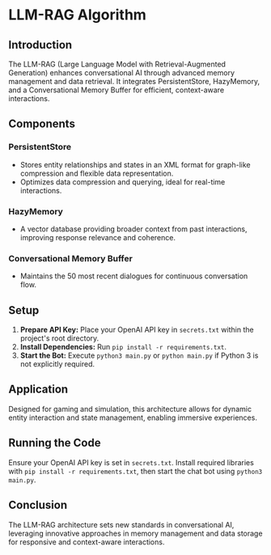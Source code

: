 
# LLM-RAG Algorithm

## Introduction

The LLM-RAG (Large Language Model with Retrieval-Augmented Generation) enhances conversational AI through advanced memory management and data retrieval. It integrates PersistentStore, HazyMemory, and a Conversational Memory Buffer for efficient, context-aware interactions.

## Components

### PersistentStore
- Stores entity relationships and states in an XML format for graph-like compression and flexible data representation.
- Optimizes data compression and querying, ideal for real-time interactions.

### HazyMemory
- A vector database providing broader context from past interactions, improving response relevance and coherence.

### Conversational Memory Buffer
- Maintains the 50 most recent dialogues for continuous conversation flow.

## Setup

1. **Prepare API Key:** Place your OpenAI API key in `secrets.txt` within the project's root directory.
2. **Install Dependencies:** Run `pip install -r requirements.txt`.
3. **Start the Bot:** Execute `python3 main.py` or `python main.py` if Python 3 is not explicitly required.

## Application

Designed for gaming and simulation, this architecture allows for dynamic entity interaction and state management, enabling immersive experiences.

## Running the Code

Ensure your OpenAI API key is set in `secrets.txt`. Install required libraries with `pip install -r requirements.txt`, then start the chat bot using `python3 main.py`.

## Conclusion

The LLM-RAG architecture sets new standards in conversational AI, leveraging innovative approaches in memory management and data storage for responsive and context-aware interactions.

